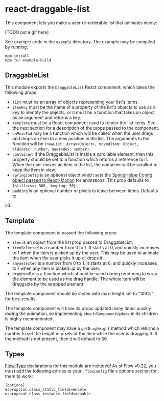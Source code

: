 # react-draggable-list

This component lets you make a user re-orderable list that animates nicely:

[TODO put a gif here]

See example code in the `example` directory. The example may be compiled by
running:

```
npm install
npm run example-build
```

## DraggableList

This module exports the `DraggableList` React component, which takes the
following props:

* `list` must be an array of objects representing your list's items.
* `itemKey` must be the name of a property of the list's objects to use as a
 key to identify the objects, or it must be a function that takes an object as
 an argument and returns a key.
* `template` must be a React component used to render the list items. See the
 next section for a description of the props passed to the component.
* `onMoveEnd` may be a function which will be called when the user drags and
 drops an item to a new position in the list. The arguments to the function
 will be `(newList: Array<Object>, movedItem: Object, oldIndex: number,
 newIndex: number)`.
* `container`: If the DraggableList is inside a scrollable element, then this
 property should be set to a function which returns a reference to it. When the
 user moves an item in the list, the container will be scrolled to keep the
 item in view.
* `springConfig` is an optional object which sets the [SpringHelperConfig
 object passed to
 React-Motion](https://github.com/chenglou/react-motion/tree/85ca75c6de9ed85937d1c95646b6044a66981eee#--spring-val-number-config-springhelperconfig--opaqueconfig)
 for animations. This prop defaults to `{stiffness: 300, damping: 50}`.
* `padding` is an optional number of pixels to leave between items. Defaults to
 10.

## Template

The template component is passed the following props:

* `item` is an object from the list prop passed to DraggableList.
* `itemSelected` is a number from 0 to 1. It starts at 0, and quickly increases
 to 1 when the item is picked up by the user. This may be used to animate the
 item when the user picks it up or drops it.
* `anySelected` is a number from 0 to 1. It starts at 0, and quickly increases
 to 1 when any item is picked up by the user.
* `dragHandle` is a function which should be used during rendering to wrap the
 element to be used as the drag handle. The whole item will be draggable by the
 wrapped element.

The template component should be styled with max-height set to "100%" for best
results.

The template component will have its props updated many times quickly during
the animation, so implementing `shouldComponentUpdate` in its children is
highly recommended.

The template component may have a `getDragHeight` method which returns a number
to set the height in pixels of the item while the user is dragging it. If the
method is not present, then it will default to 30.

## Types

[Flow Type](http://flowtype.org/) declarations for this module are included! As
of Flow v0.22, you must add the following entries to your `.flowconfig` file's
options section for them to work:

```
[options]
esproposal.class_static_fields=enable
esproposal.class_instance_fields=enable
```
